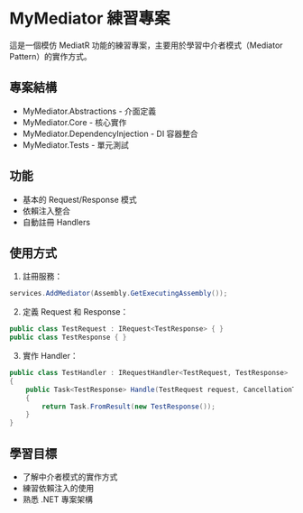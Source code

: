 # MyMediator 練習專案

這是一個模仿 MediatR 功能的練習專案，主要用於學習中介者模式（Mediator Pattern）的實作方式。

## 專案結構

- MyMediator.Abstractions - 介面定義
- MyMediator.Core - 核心實作
- MyMediator.DependencyInjection - DI 容器整合
- MyMediator.Tests - 單元測試

## 功能

- 基本的 Request/Response 模式
- 依賴注入整合
- 自動註冊 Handlers

## 使用方式

1. 註冊服務：

```csharp
services.AddMediator(Assembly.GetExecutingAssembly());
```

2. 定義 Request 和 Response：

```csharp
public class TestRequest : IRequest<TestResponse> { }
public class TestResponse { }
```

3. 實作 Handler：

```csharp
public class TestHandler : IRequestHandler<TestRequest, TestResponse>
{
    public Task<TestResponse> Handle(TestRequest request, CancellationToken cancellationToken)
    {
        return Task.FromResult(new TestResponse());
    }
}
```

## 學習目標

- 了解中介者模式的實作方式
- 練習依賴注入的使用
- 熟悉 .NET 專案架構